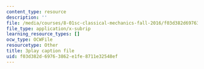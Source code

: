 ```yaml
---
content_type: resource
description: ''
file: /media/courses/8-01sc-classical-mechanics-fall-2016/f03d382d69763862e1fe8711e32548ef_DSk8HTcB7x0.srt
file_type: application/x-subrip
learning_resource_types: []
ocw_type: OCWFile
resourcetype: Other
title: 3play caption file
uid: f03d382d-6976-3862-e1fe-8711e32548ef
---
```

